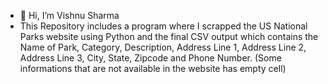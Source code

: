 - 👋 Hi, I’m Vishnu Sharma
- This Repository includes a program where I scrapped the US National Parks website using Python and the final CSV output which contains the Name of Park, Category,  Description, Address Line 1, Address Line 2, Address Line 3, City, State, Zipcode and Phone Number. (Some informations that are not available in the website has empty cell)   
